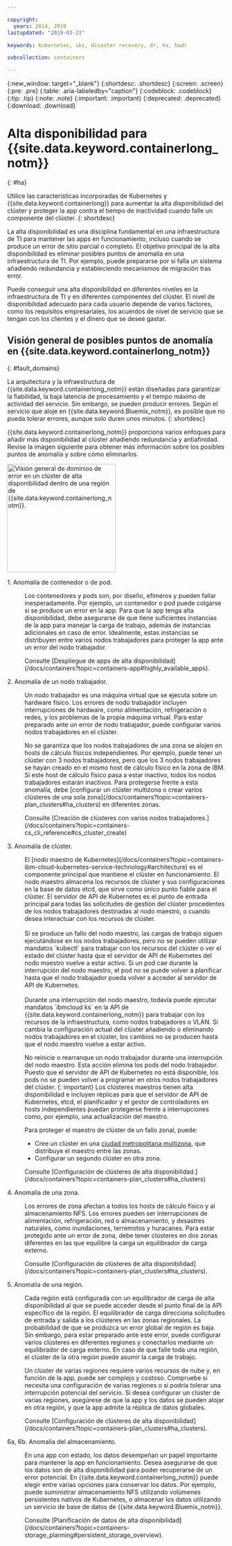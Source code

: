 ```yaml
---

copyright:
  years: 2014, 2019
lastupdated: "2019-03-21"

keywords: kubernetes, iks, disaster recovery, dr, ha, hadr

subcollection: containers

---
```


{:new_window: target="_blank"}
{:shortdesc: .shortdesc}
{:screen: .screen}
{:pre: .pre}
{:table: .aria-labeledby="caption"}
{:codeblock: .codeblock}
{:tip: .tip}
{:note: .note}
{:important: .important}
{:deprecated: .deprecated}
{:download: .download}




# Alta disponibilidad para {{site.data.keyword.containerlong_notm}}
{: #ha}

Utilice las características incorporadas de Kubernetes y {{site.data.keyword.containerlong}} para aumentar la alta disponibilidad del clúster y proteger la app contra el tiempo de inactividad cuando falle un componente del clúster.
{: shortdesc}

La alta disponibilidad es una disciplina fundamental en una infraestructura de TI para mantener las apps en funcionamiento, incluso cuando se produce un error de sitio parcial o completo. El objetivo principal de la alta disponibilidad es eliminar posibles puntos de anomalía en una infraestructura de TI. Por ejemplo, puede prepararse por si falla un sistema añadiendo redundancia y estableciendo mecanismos de migración tras error.

Puede conseguir una alta disponibilidad en diferentes niveles en la infraestructura de TI y en diferentes componentes del clúster. El nivel de disponibilidad adecuado para cada usuario depende de varios factores, como los requisitos empresariales, los acuerdos de nivel de servicio que se tengan con los clientes y el dinero que se desee gastar.

## Visión general de posibles puntos de anomalía en {{site.data.keyword.containerlong_notm}}
{: #fault_domains}

La arquitectura y la infraestructura de {{site.data.keyword.containerlong_notm}} están diseñadas para garantizar la fiabilidad, la baja latencia de procesamiento y el tiempo máximo de actividad del servicio. Sin embargo, se pueden producir errores. Según el servicio que aloje en {{site.data.keyword.Bluemix_notm}}, es posible que no pueda tolerar errores, aunque solo duren unos minutos.
{: shortdesc}

{{site.data.keyword.containerlong_notm}} proporciona varios enfoques para añadir más disponibilidad al clúster añadiendo redundancia y antiafinidad. Revise la imagen siguiente para obtener más información sobre los posibles puntos de anomalía y sobre cómo eliminarlos.

<img src="images/cs_failure_ov.png" alt="Visión general de dominios de error en un clúster de alta disponibilidad dentro de una región de {{site.data.keyword.containerlong_notm}}." width="250" style="width:250px; border-style: none"/>

<dl>
<dt> 1. Anomalía de contenedor o de pod.</dt>
  <dd><p>Los contenedores y pods son, por diseño, efímeros y pueden fallar inesperadamente. Por ejemplo, un contenedor o pod puede colgarse si se produce un error en la app. Para que la app tenga alta disponibilidad, debe asegurarse de que tiene suficientes instancias de la app para manejar la carga de trabajo, además de instancias adicionales en caso de error. Idealmente, estas instancias se distribuyen entre varios nodos trabajadores para proteger la app ante un error del nodo trabajador.</p>
  <p>Consulte [Despliegue de apps de alta disponibilidad](/docs/containers?topic=containers-app#highly_available_apps).</p></dd>
<dt> 2. Anomalía de un nodo trabajador.</dt>
  <dd><p>Un nodo trabajador es una máquina virtual que se ejecuta sobre un hardware físico. Los errores de nodo trabajador incluyen interrupciones de hardware, como alimentación, refrigeración o redes, y los problemas de la propia máquina virtual. Para estar preparado ante un error de nodo trabajador, puede configurar varios nodos trabajadores en el clúster.</p><p class="note">No se garantiza que los nodos trabajadores de una zona se alojen en hosts de cálculo físicos independientes. Por ejemplo, puede tener un clúster con 3 nodos trabajadores, pero que los 3 nodos trabajadores se hayan creado en el mismo host de cálculo físico en la zona de IBM. Si este host de cálculo físico pasa a estar inactivo, todos los nodos trabajadores estarán inactivos. Para protegerse frente a esta anomalía, debe [configurar un clúster multizona o crear varios clústeres de una sola zona](/docs/containers?topic=containers-plan_clusters#ha_clusters) en diferentes zonas.</p>
  <p>Consulte [Creación de clústeres con varios nodos trabajadores.](/docs/containers?topic=containers-cs_cli_reference#cs_cluster_create)</p></dd>
<dt> 3. Anomalía de clúster.</dt>
  <dd><p>El [nodo maestro de Kubernetes](/docs/containers?topic=containers-ibm-cloud-kubernetes-service-technology#architecture) es el componente principal que mantiene el clúster en funcionamiento. El nodo maestro almacena los recursos de clúster y sus configuraciones en la base de datos etcd, que sirve como único punto fiable para el clúster. El servidor de API de Kubernetes es el punto de entrada principal para todas las solicitudes de gestión del clúster procedentes de los nodos trabajadores destinadas al nodo maestro, o cuando desea interactuar con los recursos de clúster.<br><br>Si se produce un fallo del nodo maestro, las cargas de trabajo siguen ejecutándose en los nodos trabajadores, pero no se pueden utilizar mandatos `kubectl` para trabajar con los recursos del clúster o ver el estado del clúster hasta que el servidor de API de Kubernetes del nodo maestro vuelve a estar activo. Si un pod cae durante la interrupción del nodo maestro, el pod no se puede volver a planificar hasta que el nodo trabajador pueda volver a acceder al servidor de API de Kubernetes.<br><br>Durante una interrupción del nodo maestro, todavía puede ejecutar mandatos `ibmcloud ks` en la API de {{site.data.keyword.containerlong_notm}} para trabajar con los recursos de la infraestructura, como nodos trabajadores o VLAN. Si cambia la configuración actual del clúster añadiendo o eliminando nodos trabajadores en el clúster, los cambios no se producen hasta que el nodo maestro vuelve a estar activo.

No reinicie o rearranque un nodo trabajador durante una interrupción del nodo maestro. Esta acción elimina los pods del nodo trabajador. Puesto que el servidor de API de Kubernetes no está disponible, los pods no se pueden volver a programar en otros nodos trabajadores del clúster.
{: important}
 Los clústeres maestros tienen alta disponibilidad e incluyen réplicas para que el servidor de API de Kubernetes, etcd, el planificador y el gestor de controladores en hosts independientes puedan protegerse frente a interrupciones como, por ejemplo, una actualización del maestro.</p><p>Para proteger el maestro de clúster de un fallo zonal, puede: <ul><li>Cree un clúster en una [ciudad metropolitana multizona](/docs/containers?topic=containers-regions-and-zones#zones), que distribuye el maestro entre las zonas.</li><li>Configurar un segundo clúster en otra zona.</li></ul></p>
  <p>Consulte [Configuración de clústeres de alta disponibilidad.](/docs/containers?topic=containers-plan_clusters#ha_clusters)</p></dd>
<dt> 4. Anomalía de una zona.</dt>
  <dd><p>Los errores de zona afectan a todos los hosts de cálculo físico y al almacenamiento NFS. Los errores pueden ser interrupciones de alimentación, refrigeración, red o almacenamiento, y desastres naturales, como inundaciones, terremotos y huracanes. Para estar protegido ante un error de zona, debe tener clústeres en dos zonas diferentes en las que equilibre la carga un equilibrador de carga externo.</p>
  <p>Consulte [Configuración de clústeres de alta disponibilidad](/docs/containers?topic=containers-plan_clusters#ha_clusters).</p></dd>    
<dt> 5. Anomalía de una región.</dt>
  <dd><p>Cada región está configurada con un equilibrador de carga de alta disponibilidad al que se puede acceder desde el punto final de la API específico de la región. El equilibrador de carga direcciona solicitudes de entrada y salida a los clústeres en las zonas regionales. La probabilidad de que se produzca un error global de región es baja. Sin embargo, para estar preparado ante este error, puede configurar varios clústeres en diferentes regiones y conectarlos mediante un equilibrador de carga externo. En caso de que falle toda una región, el clúster de la otra región puede asumir la carga de trabajo.</p><p class="note">Un clúster de varias regiones requiere varios recursos de nube y, en función de la app, puede ser complejo y costoso. Compruebe si necesita una configuración de varias regiones o si podría tolerar una interrupción potencial del servicio. Si desea configurar un clúster de varias regiones, asegúrese de que la app y los datos se pueden alojar en otra región, y que la app admite la réplica de datos globales.</p>
  <p>Consulte [Configuración de clústeres de alta disponibilidad](/docs/containers?topic=containers-plan_clusters#ha_clusters).</p></dd>   
<dt> 6a, 6b. Anomalía del almacenamiento.</dt>
  <dd><p>En una app con estado, los datos desempeñan un papel importante para mantener la app en funcionamiento. Desea asegurarse de que los datos son de alta disponibilidad para poder recuperarse de un error potencial. En {{site.data.keyword.containerlong_notm}} puede elegir entre varias opciones para conservar los datos. Por ejemplo, puede suministrar almacenamiento NFS utilizando volúmenes persistentes nativos de Kubernetes, o almacenar los datos utilizando un servicio de base de datos de {{site.data.keyword.Bluemix_notm}}.</p>
  <p>Consulte [Planificación de datos de alta disponibilidad](/docs/containers?topic=containers-storage_planning#persistent_storage_overview).</p></dd>
</dl>
